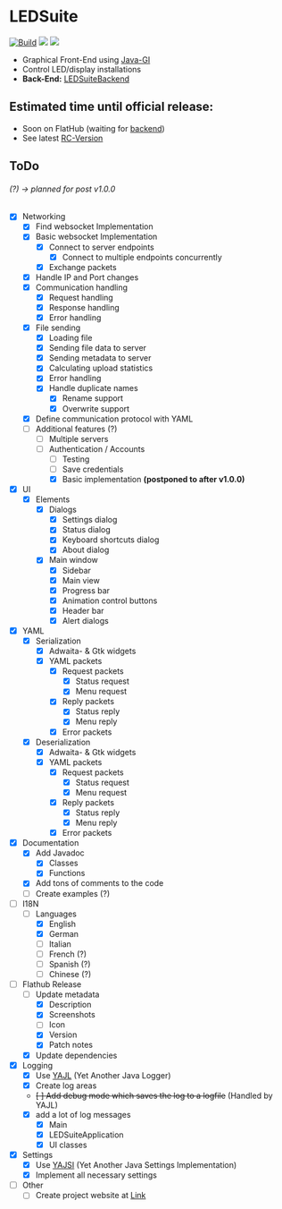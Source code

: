# LEDSuite
[![Build](https://github.com/ToxicStoxm/LEDSuite/actions/workflows/build.yml/badge.svg)](https://github.com/ToxicStoxm/LEDSuite/actions/workflows/build.yml) <img src="https://img.shields.io/endpoint?url=https%3A%2F%2Fghloc.vercel.app%2Fapi%2FToxicStoxm%2FLEDSuite%2Fbadge?format=human"> <img src="https://img.shields.io/liberapay/receives/ToxicStoxm.svg?logo=liberapay">
- Graphical Front-End using [Java-GI](https://github.com/jwharm/java-gi) 
- Control LED/display installations
- **Back-End:** [LEDSuiteBackend](https://gitlab.com/hannescam/LEDSuiteBackend)
## Estimated time until official release:
- Soon on FlatHub (waiting for <a href="https://gitlab.com/hannescam/LEDSuiteBackend">backend</a>)
- See latest [RC-Version](https://github.com/ToxicStoxm/LEDSuite/releases)

## ToDo
###### (?) → planned for post v1.0.0
- [X] Networking
  - [X] Find websocket Implementation
  - [X] Basic websocket Implementation
    - [X] Connect to server endpoints
      - [X] Connect to multiple endpoints concurrently
    - [X] Exchange packets
  - [X] Handle IP and Port changes
  - [X] Communication handling
    - [X] Request handling
    - [X] Response handling
    - [X] Error handling
  - [X] File sending
    - [X] Loading file
    - [X] Sending file data to server
    - [X] Sending metadata to server
    - [X] Calculating upload statistics
    - [X] Error handling
    - [X] Handle duplicate names
      - [X] Rename support
      - [X] Overwrite support
  - [X] Define communication protocol with YAML
  - [ ] Additional features (?)
    - [ ] Multiple servers
    - [ ] Authentication / Accounts
      - [ ] Testing
      - [ ] Save credentials
      - [X] Basic implementation **(postponed to after v1.0.0)**
- [X] UI
  - [X] Elements
    -  [X] Dialogs
      - [X] Settings dialog
      - [X] Status dialog
      - [X] Keyboard shortcuts dialog
      - [X] About dialog
    - [X] Main window
      - [X] Sidebar
      - [X] Main view
      - [X] Progress bar
      - [X] Animation control buttons
      - [X] Header bar
      - [X] Alert dialogs
- [X] YAML
  - [X] Serialization
    - [X] Adwaita- & Gtk widgets
    - [X] YAML packets
      - [X] Request packets
        - [X] Status request
        - [X] Menu request
      - [X] Reply packets
        - [X] Status reply
        - [X] Menu reply
      - [X] Error packets
  - [X] Deserialization
    - [X] Adwaita- & Gtk widgets
    - [X] YAML packets
      - [X] Request packets
        - [X] Status request
        - [X] Menu request
      - [X] Reply packets
        - [X] Status reply
        - [X] Menu reply
      - [X] Error packets
- [X] Documentation
  - [X] Add Javadoc
    - [X] Classes
    - [X] Functions
  - [X] Add tons of comments to the code
  - [ ] Create examples (?)
- [ ] I18N
  - [ ] Languages
    - [X] English
    - [X] German
    - [ ] Italian
    - [ ] French (?)
    - [ ] Spanish (?)
    - [ ] Chinese (?)
- [ ] Flathub Release
  - [ ] Update metadata
    - [X] Description
    - [X] Screenshots
    - [ ] Icon
    - [X] Version
    - [X] Patch notes
  - [X] Update dependencies
- [X] Logging
  - [X] Use [YAJL](https://github.com/ToxicStoxm/YAJL) (Yet Another Java Logger)
  - [X] Create log areas
  - ~~[ ] Add debug mode which saves the log to a logfile~~ (Handled by YAJL)
  - [X] add a lot of log messages
    - [X] Main
    - [X] LEDSuiteApplication
    - [X] UI classes
- [X] Settings
  - [X] Use [YAJSI](https://github.com/ToxicStoxm/YAJSI) (Yet Another Java Settings Implementation)
  - [X] Implement all necessary settings
- [ ] Other
  - [ ] Create project website at [Link](https://toxicstoxm.com/LEDSuite) 
